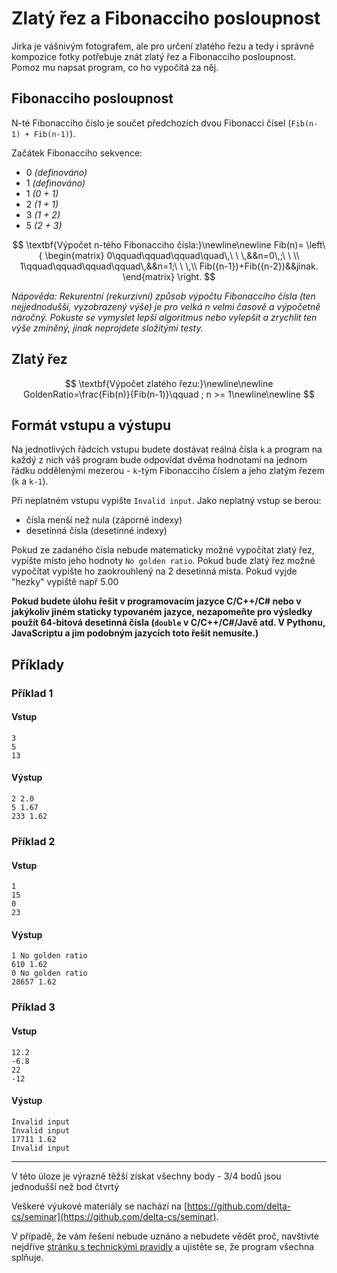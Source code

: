 # Zlatý řez a Fibonacciho posloupnost

Jirka je vášnivým fotografem, ale pro určení zlatého řezu a tedy i správné kompozice fotky potřebuje znát zlatý řez a Fibonacciho posloupnost. Pomoz mu napsat program, co ho vypočítá za něj.

## Fibonacciho posloupnost
N-té Fibonacciho číslo je součet předchozích dvou Fibonacci čísel (`Fib(n-1) + Fib(n-1)`).

Začátek Fibonacciho sekvence:
- 0 *(definováno)*
- 1 *(definováno)*
- 1 *(0 + 1)*
- 2 *(1 + 1)*
- 3 *(1 + 2)*
- 5 *(2 + 3)*

$$
\textbf{Výpočet n-tého Fibonacciho čísla:}\newline\newline
Fib(n)=
  \left\{
   \begin{matrix}
    0\qquad\qquad\qquad\quad\,\ \ \,&&n=0\,;\ \ \\
    1\qquad\qquad\qquad\qquad\,&&n=1;\ \ \,\\
    Fib({n-1})+Fib({n-2})&&jinak.
   \end{matrix}
  \right.
$$

*Nápověda: Rekurentní (rekurzivní) způsob výpočtu Fibonacciho čísla (ten nejjednodušší, vyzobrazený výše) je pro velká n velmi časově a výpočetně náročný. Pokuste se vymyslet lepší algoritmus nebo vylepšit a zrychlit ten výše zmíněný, jinak neprojdete složitými testy.*

## Zlatý řez

$$
\textbf{Výpočet zlatého řezu:}\newline\newline
GoldenRatio=\frac{Fib(n)}{Fib(n-1)}\qquad ; n >= 1\newline\newline
$$

## Formát vstupu a výstupu
Na jednotlivých řádcích vstupu budete dostávat reálná čísla `k` a program na každý z nich váš program bude odpovídat dvěma hodnotami na jednom řádku oddělenými mezerou - `k`-tým Fibonacciho číslem a jeho zlatým řezem (`k` a `k-1`).

Při neplatném vstupu vypište `Invalid input`. Jako neplatný vstup se berou:
 - čísla menší než nula (záporné indexy)
 - desetinná čísla (desetinné indexy)

Pokud ze zadaného čísla nebude matematicky možné vypočítat zlatý řez, vypište místo jeho hodnoty `No golden ratio`.
Pokud bude zlatý řez možné vypočítat vypište ho zaokrouhlený na 2 desetinná místa.
Pokud vyjde "hezky" vypiště např 5.00

**Pokud budete úlohu řešit v programovacím jazyce C/C++/C# nebo v jakýkoliv jiném staticky typovaném jazyce, nezapomeňte pro výsledky použít 64-bitová desetinná čísla (`double` v C/C++/C#/Javě atd. V Pythonu, JavaScriptu a jim podobným jazycích toto řešit nemusíte.)**

## Příklady
### Příklad 1
#### Vstup
```
3
5
13
```

#### Výstup
```
2 2.0
5 1.67
233 1.62
```


### Příklad 2
#### Vstup
```
1
15
0
23
```

#### Výstup
```
1 No golden ratio
610 1.62
0 No golden ratio
28657 1.62
```

### Příklad 3
#### Vstup
```
12.2
-6.8
22
-12
```

#### Výstup
```
Invalid input
Invalid input
17711 1.62
Invalid input
```

---
V této úloze je výrazně těžší získat všechny body  - 3/4 bodů jsou jednodušší než bod čtvrtý


Veškeré výukové materiály se nachází na [https://github.com/delta-cs/seminar](https://github.com/delta-cs/seminar).

V případě, že vám řešení nebude uznáno a nebudete vědět proč, navštivte nejdříve [stránku s technickými pravidly](https://github.com/delta-cs/seminar/tree/main/studijni-materialy/03-tipy-k-reseni/01-technicka-pravidla) a ujistěte se, že program všechna splňuje.